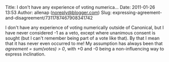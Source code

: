 Title: I don&#39;t have any experience of voting numerica...
Date: 2011-01-26 13:53
Author: allenap (noreply@blogger.com)
Slug: expressing-agreement-and-disagreement/7311787467908341742

I don't have any experience of voting numerically outside of Canonical,
but I have never considered -1 as a veto, except where unanimous consent
is sought (but I can't remember being part of a vote like that). By that
I mean that it has never even occurred to me! My assumption has always
been that *agreement = sum(votes) \> 0*, with +0 and -0 being a
non-influencing way to express inclination.

